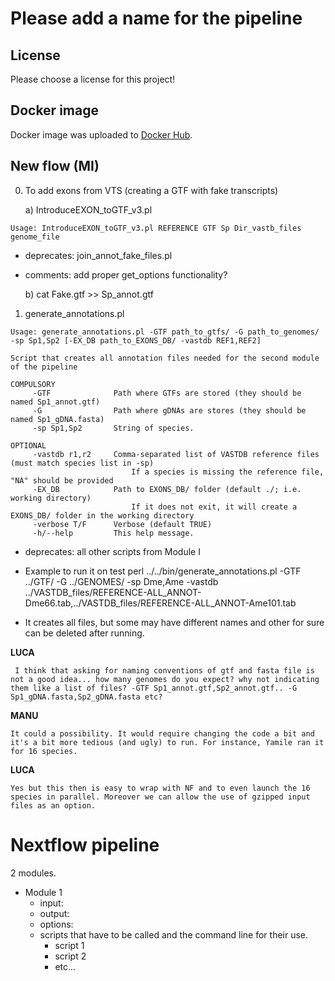 # Please add a name for the pipeline

## License
Please choose a license for this project!

## Docker image
Docker image was uploaded to [Docker Hub](https://cloud.docker.com/u/biocorecrg/repository/docker/biocorecrg/exon_intron_pipe). 


## New flow (MI)

0) To add exons from VTS (creating a GTF with fake transcripts)

     a) IntroduceEXON_toGTF_v3.pl 

```
Usage: IntroduceEXON_toGTF_v3.pl REFERENCE GTF Sp Dir_vastb_files genome_file
```

* deprecates: join_annot_fake_files.pl
* comments: add proper get_options functionality?

     b) cat Fake.gtf >> Sp_annot.gtf


1) generate_annotations.pl

```
Usage: generate_annotations.pl -GTF path_to_gtfs/ -G path_to_genomes/ -sp Sp1,Sp2 [-EX_DB path_to_EXONS_DB/ -vastdb REF1,REF2]

Script that creates all annotation files needed for the second module of the pipeline

COMPULSORY
     -GTF              Path where GTFs are stored (they should be named Sp1_annot.gtf)
     -G                Path where gDNAs are stores (they should be named Sp1_gDNA.fasta)
     -sp Sp1,Sp2       String of species.

OPTIONAL
     -vastdb r1,r2     Comma-separated list of VASTDB reference files (must match species list in -sp)
                           If a species is missing the reference file, "NA" should be provided
     -EX_DB            Path to EXONS_DB/ folder (default ./; i.e. working directory)
                           If it does not exit, it will create a EXONS_DB/ folder in the working directory
     -verbose T/F      Verbose (default TRUE) 
     -h/--help         This help message.

```

     

* deprecates: all other scripts from Module I
* Example to run it on test
perl ../../bin/generate_annotations.pl -GTF ../GTF/ -G ../GENOMES/ -sp Dme,Ame -vastdb ../VASTDB_files/REFERENCE-ALL_ANNOT-Dme66.tab,../VASTDB_files/REFERENCE-ALL_ANNOT-Ame101.tab

* It creates all files, but some may have different names and other for sure can be deleted after running.


**LUCA**
```
 I think that asking for naming conventions of gtf and fasta file is not a good idea... how many genomes do you expect? why not indicating them like a list of files? -GTF Sp1_annot.gtf,Sp2_annot.gtf.. -G Sp1_gDNA.fasta,Sp2_gDNA.fasta etc? 
```
**MANU**
```
It could a possibility. It would require changing the code a bit and it's a bit more tedious (and ugly) to run. For instance, Yamile ran it for 16 species.
```

**LUCA**
```
Yes but this then is easy to wrap with NF and to even launch the 16 species in parallel. Moreover we can allow the use of gzipped input files as an option. 
```


# Nextflow pipeline
2 modules.

* Module 1
     * input:
     * output:
     * options:
     * scripts that have to be called and the command line for their use.
          * script 1
          * script 2
          * etc...
